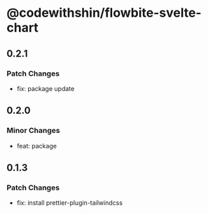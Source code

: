 # @codewithshin/flowbite-svelte-chart

## 0.2.1

### Patch Changes

- fix: package update

## 0.2.0

### Minor Changes

- feat: package

## 0.1.3

### Patch Changes

- fix: install prettier-plugin-tailwindcss
